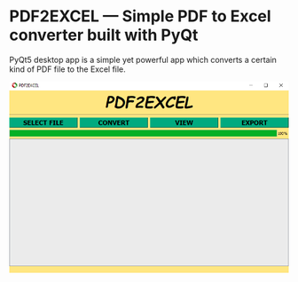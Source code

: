 # PDF2EXCEL —  Simple PDF to Excel converter built with PyQt
PyQt5 desktop app is a simple yet powerful app which converts a certain kind of PDF file to the Excel file. 

![Screenshot](https://github.com/kartikeyas00/PDF2EXCEL/blob/master/screenshots/Screenshot_app2.PNG)
